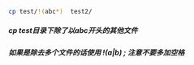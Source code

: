 ``` sh
cp test/!(abc*)  test2/
```

##### cp test目录下除了以abc开头的其他文件

##### 如果是除去多个文件的话使用   !(a|b)   ; 注意不要多加空格
